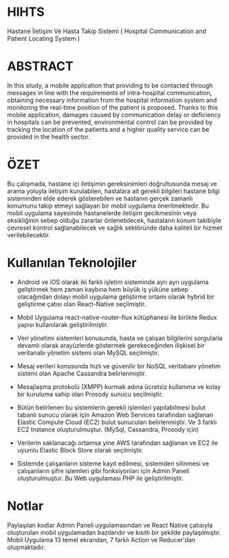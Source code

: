 # HIHTS
Hastane İletişim Ve Hasta Takip Sistemi ( Hospital Communication and Patient Locating System )

# ABSTRACT

In this study, a mobile application that providing to be contacted through messages in line with the requirements of intra-hospital communication, obtaining necessary information from the hospital information system and monitoring the real-time position of the patient is proposed. Thanks to this mobile application, damages caused by communication delay or deficiency in hospitals can be prevented, environmental control can be provided by tracking the location of the patients and a higher quality service can be provided in the health sector.

# ÖZET

Bu çalışmada, hastane içi iletişimin gereksinimleri doğrultusunda mesaj ve arama yoluyla iletişim kurulabilen,
hastalara ait gerekli bilgileri hastane bilgi sisteminden elde ederek gösterebilen ve hastanın gerçek zamanlı
konumunu takip etmeyi sağlayan bir mobil uygulama önerilmektedir. Bu mobil uygulama sayesinde
hastanelerde iletişim gecikmesinin veya eksikliğinin sebep olduğu zararlar önlenebilecek, hastaların konum
takibiyle çevresel kontrol sağlanabilecek ve sağlık sektöründe daha kaliteli bir hizmet verilebilecektir.

# Kullanılan Teknolojiler

- Android ve iOS olarak iki farklı işletim sisteminde ayrı ayrı uygulama geliştirmek hem zaman kaybına hem büyük iş
yüküne sebep olacağından dolayı mobil uygulama geliştirme ortamı olarak hybrid bir geliştirme çatısı olan
React-Native seçilmiştir.

- Mobil Uygulama react-native-router-flux kütüphanesi ile birlikte Redux yapısı kullanılarak geliştirilmiştir. 

- Veri yönetimi sistemleri konusunda, hasta ve çalışan bilgilerini sorgularla devamlı olarak arayüzlerde göstermek
gerekeceğinden ilişkisel bir veritanabı yönetim sistemi olan MySQL seçilmiştir.

- Mesaj verileri konusunda hızlı ve güvenilir bir NoSQL veritabanı yönetim sistemi olan Apache Cassandra belirlenmiştir.

- Mesajlaşma protokolü (XMPP) kurmak adına ücretsiz kullanıma ve kolay bir kuruluma sahip olan Prosody sunucu
seçilmiştir.

- Bütün belirlenen bu sistemlerin gerekli işlemleri yapılabilmesi bulut tabanlı sunucu olarak için Amazon Web Services tarafından sağlanan Elastic Compute Cloud (EC2) bulut sunucuları belirlenmiştir. Ve 3 farklı EC2 Instance oluşturulmuştur. (MySql, Cassandra, Prosody için)

- Verilerin saklanacağı ortamsa yine AWS tarafından sağlanan ve EC2 ile uyumlu Elastic Block Store olarak seçilmiştir.

- Sistemde çalışanların sisteme kayıt edilmesi, sistemden silinmesi ve çalışanların şifre işlemleri gibi fonksiyonları için Admin Paneli oluşturulmuştur. Bu Web uygulaması PHP ile geliştirilmiştir.

# Notlar

Paylaşılan kodlar Admin Paneli uygulamasından ve React Native çatısıyla oluşturulan mobil uygulamadan bazılarıdır ve kısıtlı bir şekilde paylaşılmıştır. Mobil Uygulama 13 temel ekrandan, 7 farklı Action ve Reducer'dan oluşmaktadır.
